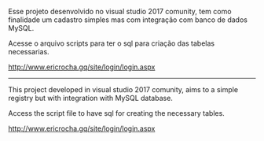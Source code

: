 Esse projeto desenvolvido no visual studio 2017 comunity, tem como finalidade um cadastro simples mas com integração com banco de dados MySQL.

Acesse o arquivo scripts para ter o sql para criação das tabelas necessarias.

http://www.ericrocha.gq/site/login/login.aspx

----------------------------


This project developed in visual studio 2017 comunity, aims to a simple registry but with integration with MySQL database.

Access the script file to have sql for creating the necessary tables.

http://www.ericrocha.gq/site/login/login.aspx
